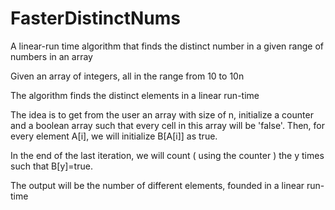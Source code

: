 # FasterDistinctNums
A linear-run time algorithm that finds the distinct number in a given range of numbers in an array

Given an array of integers, all in the range from 10 to 10n

The algorithm finds the distinct elements in a linear run-time

The idea is to get from the user an array with size of n, initialize a counter and a boolean array such that every cell in this array will be 'false'.
Then, for every element A[i], we will initialize B[A[i]] as true.

In the end of the last iteration, we will count ( using the counter ) the y times such that B[y]=true.

The output will be the number of different elements, founded in a linear run-time
